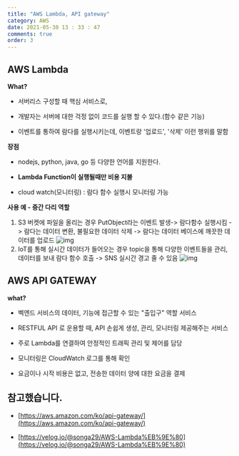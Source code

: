 ```yaml
---
title: "AWS Lambda, API gateway"
category: AWS
date: 2021-05-30 13 : 33 : 47
comments: true
order: 3
---
```


## AWS Lambda

**What?**

- 서버리스 구성할 때 핵심 서비스로,

- 개발자는 서버에 대한 걱정 없이 코드를 실행 할 수 있다.(함수 같은 기능)

- 이벤트를 통하여 람다를 실행시키는데, 이벤트랑 '업로드', '삭제' 이런 행위를 말함

**장점**

- nodejs, python, java, go 등 다양한 언어를 지원한다. 

- **Lambda Function이 실행될때만 비용 지불**

- cloud watch(모니터링) : 람다 함수 실행시 모니터링 가능

**사용 예 - 중간 다리 역할**

1. S3 버켓에 파일을 올리는 경우 PutObject라는 이벤트 발생-> 람다함수 실행시킴 -> 람다는 데이터 변환, 불필요한 데이터 삭제 -> 람다는 데이터 베이스에 깨끗한 데이터를 업로드
   ![img](https://media.vlpt.us/images/songa29/post/358019a0-45ce-4db1-80f0-49efe3f6507e/image.png)
2. IoT를 통해 실시간 데이터가 들어오는 경우 topic을 통해 다양한 이벤트들을 관리, 데이터를 보내 람다 함수 호출 -> SNS 실시간 경고 줄 수 있음
   ![img](https://media.vlpt.us/images/songa29/post/65812f83-54d7-431f-aeb7-cd300d388ff7/image.png)



## AWS API GATEWAY

**what?**

- 벡엔드 서비스의 데이터, 기능에 접근할 수 있는 "출입구" 역할 서비스

- RESTFUL API 로 운용할 때,   API 손쉽게 생성, 관리, 모니터링 제공해주는 서비스

- 주로 Lambda를 연결하여 안정적인 트래픽 관리 및 제어를 담당

- 모니터링은 CloudWatch 로그를 통해 확인

- 요금이나 시작 비용은 없고, 전송한 데이터 양에 대한 요금을 결제



## 참고했습니다.

- [https://aws.amazon.com/ko/api-gateway/](https://aws.amazon.com/ko/api-gateway/)

- [https://velog.io/@songa29/AWS-Lambda%EB%9E%80](https://velog.io/@songa29/AWS-Lambda%EB%9E%80)